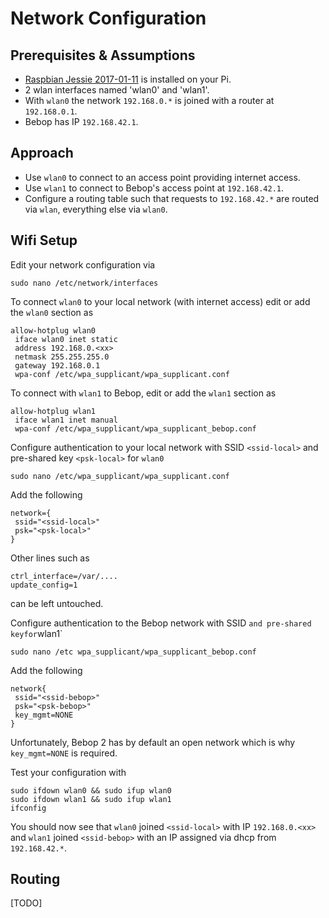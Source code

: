 # Network Configuration

## Prerequisites & Assumptions

* [Raspbian Jessie 2017-01-11](https://www.raspberrypi.org/downloads/raspbian/) is installed on your Pi.
* 2 wlan interfaces named 'wlan0' and 'wlan1'.
* With `wlan0` the network `192.168.0.*` is joined with a router at `192.168.0.1`.
* Bebop has IP `192.168.42.1`.

## Approach

* Use `wlan0` to connect to an access point providing internet access.
* Use `wlan1` to connect to Bebop's access point at `192.168.42.1`.
* Configure a routing table such that requests to `192.168.42.*` are routed via `wlan`, everything else via `wlan0`.

## Wifi Setup

Edit your network configuration via
```
sudo nano /etc/network/interfaces
```

To connect `wlan0` to your local network (with internet access) edit or add the `wlan0` section as
```
allow-hotplug wlan0
 iface wlan0 inet static
 address 192.168.0.<xx>
 netmask 255.255.255.0
 gateway 192.168.0.1
 wpa-conf /etc/wpa_supplicant/wpa_supplicant.conf
```

To connect with `wlan1` to Bebop, edit or add the `wlan1` section as
```
allow-hotplug wlan1
 iface wlan1 inet manual
 wpa-conf /etc/wpa_supplicant/wpa_supplicant_bebop.conf
```

Configure authentication to your local network with SSID `<ssid-local>` and pre-shared key `<psk-local>` for `wlan0`
```
sudo nano /etc/wpa_supplicant/wpa_supplicant.conf
```
Add the following
```
network={
 ssid="<ssid-local>"
 psk="<psk-local>"
}
```
Other lines such as
```
ctrl_interface=/var/....
update_config=1
```
can be left untouched.

Configure authentication to the Bebop network with SSID <ssid-bebop>` and pre-shared key `<psk-bebop>` for `wlan1`
```
sudo nano /etc wpa_supplicant/wpa_supplicant_bebop.conf
```
Add the following
```
network{
 ssid="<ssid-bebop>"
 psk="<psk-bebop>"
 key_mgmt=NONE
}
```
Unfortunately, Bebop 2 has by default an open network which is why `key_mgmt=NONE` is required.

Test your configuration with
```
sudo ifdown wlan0 && sudo ifup wlan0
sudo ifdown wlan1 && sudo ifup wlan1
ifconfig
```

You should now see that `wlan0` joined `<ssid-local>` with IP `192.168.0.<xx>` and `wlan1` joined `<ssid-bebop>` with an IP assigned via dhcp from `192.168.42.*`.

## Routing

[TODO]
